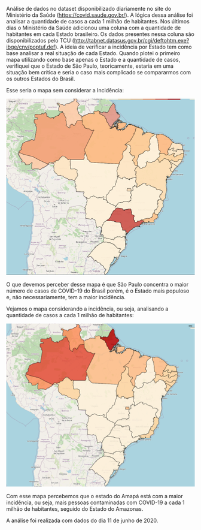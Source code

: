  Análise de dados no dataset disponibilizado diariamente no site do Ministério da Saúde (https://covid.saude.gov.br/). A lógica dessa análise foi analisar a quantidade de casos a cada 1 milhão de habitantes. Nos últimos dias o Ministério da Saúde adicionou uma coluna com a quantidade de habitantes em cada Estado brasileiro. Os dados presentes nessa coluna são disponibilizados pelo TCU (http://tabnet.datasus.gov.br/cgi/deftohtm.exe?ibge/cnv/poptuf.def). A ideia de verificar a incidência por Estado tem como base analisar a real situação de cada Estado. Quando plotei o primeiro mapa utilizando como base apenas o Estado e a quantidade de casos, verifiquei que o Estado de São Paulo, teoricamente, estaria em uma situação bem crítica e seria o caso mais complicado se compararmos com  os outros Estados do Brasil.
  
  Esse seria o mapa sem considerar a Incidência: 
   
   ![alt text](https://github.com/RFilho01/COVID-19/blob/master/imagens/mapa_sem_considerar_incidencia.PNG?raw=true)
   
 
  O que devemos perceber desse mapa é que São Paulo concentra o maior número de casos de COVID-19 do Brasil porém, é o Estado mais populoso e, não necessariamente, tem a maior incidência. 
  
  Vejamos o mapa considerando a incidência, ou seja, analisando a quantidade de casos a cada 1 milhão de habitantes:
  
  ![alt text](https://github.com/RFilho01/COVID-19/blob/master/imagens/mapa_considerando_incidencia.PNG?raw=true)
  
  Com esse mapa percebemos que o estado do Amapá está com a maior incidência, ou seja, mais pessoas contaminadas com COVID-19 a cada 1 milhão de habitantes, seguido do Estado do Amazonas.
  
  A análise foi realizada com dados do dia 11 de junho de 2020.
